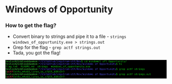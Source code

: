 # Windows of Opportunity

### How to get the flag?
* Convert binary to strings and pipe it to a file - `strings windows_of_oppurtunity.exe > strings.out`
* Grep for the flag - `grep actf strings.out`
* Tada, you got the flag!

<img src="Screenshot.png" />
